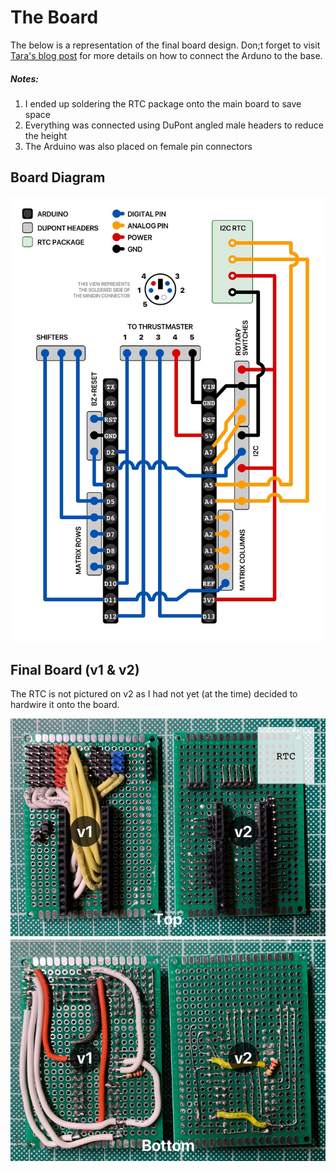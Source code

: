 # The Board

The below is a representation of the final board design. Don;t forget to visit [Tara's blog post](http://rr-m.org/blog/thrustmaster-t300rs-steering-wheel-arduino-emulator/) for more details on how to connect the Arduno to the base.

##### Notes:
1. I ended up soldering the RTC package onto the main board to save space
2. Everything was connected using DuPont angled male headers to reduce the height
3. The Arduino was also placed on female pin connectors

## Board Diagram
![F1 Steering Wheel Board](assets/f1-wheel-board.jpg)

## Final Board (v1 & v2)
The RTC is not pictured on v2 as I had not yet (at the time) decided to hardwire it onto the board.

![F1 Steering Wheel Final Board](assets/f1-wheel-final-board.jpg)


